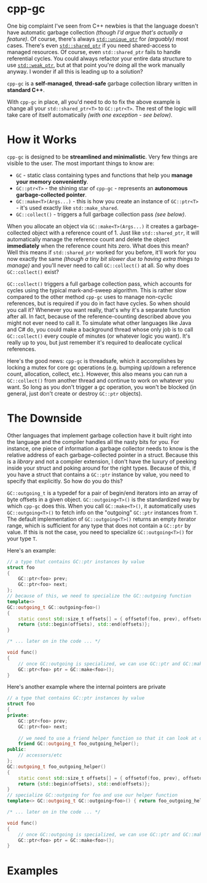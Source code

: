 # cpp-gc

One big complaint I've seen from C++ newbies is that the language doesn't have automatic garbage collection *(though I'd argue that's actually a feature)*. Of course, there's always [`std::unique_ptr`](https://en.cppreference.com/w/cpp/memory/unique_ptr) for *(arguably)* most cases. There's even [`std::shared_ptr`](https://en.cppreference.com/w/cpp/memory/shared_ptr) if you need shared-access to managed resources. Of course, even `std::shared_ptr` fails to handle referential cycles. You could always refactor your entire data structure to use [`std::weak_ptr`](https://en.cppreference.com/w/cpp/memory/weak_ptr), but at that point you're doing all the work manually anyway. I wonder if all this is leading up to a solution?

`cpp-gc` is a **self-managed**, **thread-safe** garbage collection library written in **standard C++**.

With `cpp-gc` in place, all you'd need to do to fix the above example is change all your `std::shared_ptr<T>` to `GC::ptr<T>`. The rest of the logic will take care of itself automatically *(with one exception - see below)*.

# How it Works

`cpp-gc` is designed to be **streamlined and minimalistic**. Very few things are visible to the user. The most important things to know are:
* `GC` - static class containing types and functions that help you **manage your memory conveniently**.
* `GC::ptr<T>` - the shining star of `cpp-gc` - represents an **autonomous garbage-collected pointer**.
* `GC::make<T>(Args...)` - this is how you create an instance of `GC::ptr<T>` - it's used exactly like `std::make_shared`.
* `GC::collect()` - triggers a full garbage collection pass *(see below)*.

When you allocate an object via `GC::make<T>(Args...)` it creates a garbage-collected object with a reference count of 1. Just like `std::shared_ptr`, it will automatically manage the reference count and delete the object **immediately** when the reference count hits zero. What does this mean? Well this means if `std::shared_ptr` worked for you before, it'll work for you now exactly the same *(though a tiny bit slower due to having extra things to manage)* and you'll never need to call `GC::collect()` at all. So why does `GC::collect()` exist?

`GC::collect()` triggers a full garbage collection pass, which accounts for cycles using the typical mark-and-sweep algorithm. This is rather slow compared to the other method `cpp-gc` uses to manage non-cyclic references, but is required if you do in fact have cycles. So when should you call it? Whenever you want really, that's why it's a separate function after all. In fact, because of the reference-counting described above you might not ever need to call it. To simulate what other languages like Java and C# do, you could make a background thread whose only job is to call `GC::collect()` every couple of minutes (or whatever logic you want). It's really up to you, but just remember it's required to deallocate cyclical references.

Here's the good news: `cpp-gc` is threadsafe, which it accomplishes by locking a mutex for core gc operations (e.g. bumping up/down a reference count, allocation, collect, etc.). However, this also means you can run a `GC::collect()` from another thread and continue to work on whatever you want. So long as you don't trigger a gc operation, you won't be blocked (in general, just don't create or destroy `GC::ptr` objects).

# The Downside

Other languages that implement garbage collection have it built right into the language and the compiler handles all the nasty bits for you. For instance, one piece of information a garbage collector needs to know is the relative address of each garbage-collected pointer in a struct. Because this is a *library* and not a compiler extension, I don't have the luxury of peeking inside your struct and poking around for the right types. Because of this, if you have a struct that contains a `GC::ptr` instance by value, you need to specify that explicitly. So how do you do this?

`GC::outgoing_t` is a typedef for a pair of begin/end iterators into an array of byte offsets in a given object. `GC::outgoing<T>()` is the standardized way by which `cpp-gc` does this. When you call `GC::make<T>()`, it automatically uses `GC::outgoing<T>()` to fetch info on the "outgoing" `GC::ptr` instances from `T`. The default implementation of `GC::outgoing<T>()` returns an empty iterator range, which is sufficient for any type that does not contain a `GC::ptr` by value. If this is not the case, you need to specialize `GC::outgoing<T>()` for your type `T`.

Here's an example:

```cpp
// a type that contains GC::ptr instances by value
struct foo
{
    GC::ptr<foo> prev;
    GC::ptr<foo> next;
};
// because of this, we need to specialize the GC::outgoing function
template<>
GC::outgoing_t GC::outgoing<foo>()
{
    static const std::size_t offsets[] = { offsetof(foo, prev), offsetof(foo, next) };
    return {std::begin(offsets), std::end(offsets)};
}

/* ... later on in the code ... */

void func()
{
    // once GC::outgoing is specialized, we can use GC::ptr and GC::make as usual
    GC::ptr<foo> ptr = GC::make<foo>();
}
```

Here's another example where the internal pointers are private

```cpp
// a type that contains GC::ptr instances by value
struct foo
{
private:
    GC::ptr<foo> prev;
    GC::ptr<foo> next;
    
    // we need to use a friend helper function so that it can look at our private data
    friend GC::outgoing_t foo_outgoing_helper();
public:
    // accessors/etc
};
GC::outgoing_t foo_outgoing_helper()
{
    static const std::size_t offsets[] = { offsetof(foo, prev), offsetof(foo, next) };
    return {std::begin(offsets), std::end(offsets)};
}
// specialize GC::outgoing for foo and use our helper function
template<> GC::outgoing_t GC::outgoing<foo>() { return foo_outgoing_helper(); }

/* ... later on in the code ... */

void func()
{
    // once GC::outgoing is specialized, we can use GC::ptr and GC::make as usual
    GC::ptr<foo> ptr = GC::make<foo>();
}
```

# Examples

